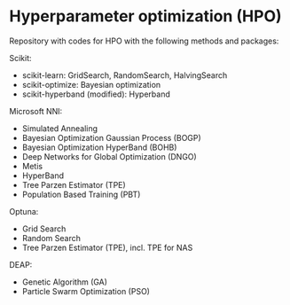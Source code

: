 # Hyperparameter optimization (HPO)
Repository with codes for HPO with the following methods and packages:

Scikit:
 * scikit-learn: GridSearch, RandomSearch, HalvingSearch
 * scikit-optimize: Bayesian optimization
 * scikit-hyperband (modified): Hyperband

Microsoft NNI:
 * Simulated Annealing
 * Bayesian Optimization Gaussian Process (BOGP)
 * Bayesian Optimization HyperBand (BOHB)
 * Deep Networks for Global Optimization (DNGO)
 * Metis
 * HyperBand
 * Tree Parzen Estimator (TPE)
 * Population Based Training (PBT)

Optuna:
 * Grid Search
 * Random Search
 * Tree Parzen Estimator (TPE), incl. TPE for NAS

DEAP:
 * Genetic Algorithm (GA)
 * Particle Swarm Optimization (PSO)
